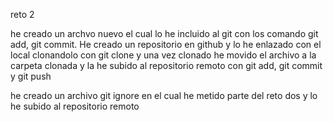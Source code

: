 
reto 2 

he creado un archvo nuevo el cual lo he incluido al git con los comando git add, git commit. He creado un repositorio en github y lo he enlazado con el local clonandolo con git clone y una vez clonado he movido el archivo a la carpeta clonada y la he subido al repositorio remoto con git add, git commit y git push


he creado un archivo git ignore en el cual he metido parte del reto dos y lo he subido al repositorio remoto 